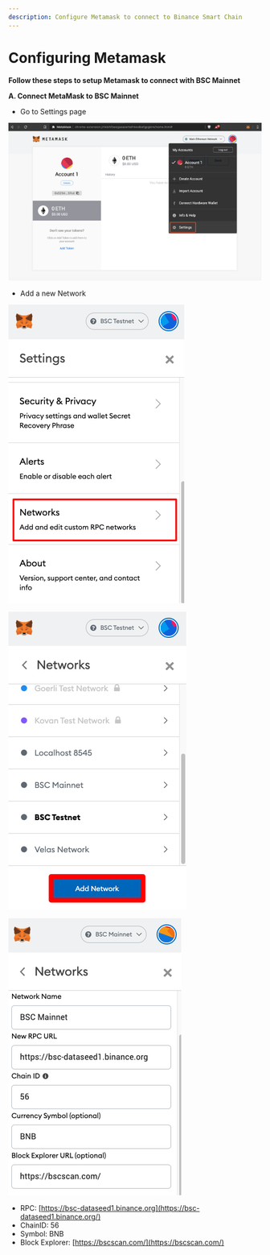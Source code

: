 ```yaml
---
description: Configure Metamask to connect to Binance Smart Chain
---
```


# Configuring Metamask

**Follow these steps to setup Metamask to connect with BSC Mainnet**

**A. Connect MetaMask to BSC Mainnet**

* Go to Settings page

![Settings Page](<../.gitbook/assets/0 (2).png>)

* Add a new Network

![Choose Networks](../.gitbook/assets/1.png)

![Adding Network](<../.gitbook/assets/2 (1).png>)

![Add Binance Smart Chain Settings](../.gitbook/assets/3.png)

* RPC: [https://bsc-dataseed1.binance.org](https://bsc-dataseed1.binance.org/)
* ChainID: 56
* Symbol: BNB
* Block Explorer: [https://bscscan.com/](https://bscscan.com/)

